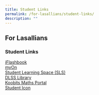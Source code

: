 ```yaml
---
title: Student Links
permalink: /for-lasallians/student-links/
description: ""
---
```

## For Lasallians

### Student Links


[iFlashbook](http://game.iflashbook.com/)<br>
[myOn](https://www.myon.com.sg/index.html)<br>
[Student Learning Space (SLS)](https://vle.learning.moe.edu.sg/login)<br>
[DLSS Library](https://schoolibrary.moe.edu.sg/delasalle/cgi-bin/spydus.exe/MSGTRN/WPAC/HOME)<br>
[Koobits Maths Portal](https://member.koobits.com/)<br>
[Student Icon](https://admin.google.com/ac/accountchooser?continue=https://workspace.google.com/dashboard&pli=1)